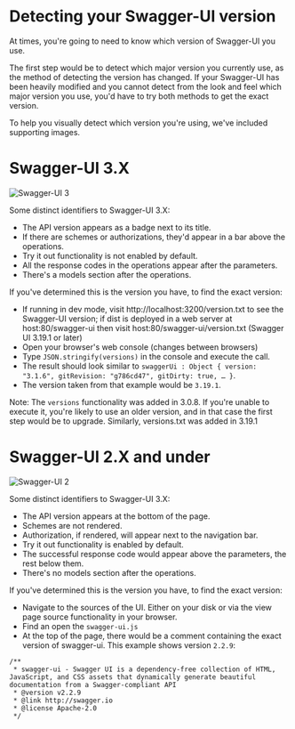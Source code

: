 # Detecting your Swagger-UI version

At times, you're going to need to know which version of Swagger-UI you use.

The first step would be to detect which major version you currently use, as the method of detecting the version has changed. If your Swagger-UI has been heavily modified and you cannot detect from the look and feel which major version you use, you'd have to try both methods to get the exact version.

To help you visually detect which version you're using, we've included supporting images.


# Swagger-UI 3.X

![Swagger-UI 3](/docs/images/swagger-ui3.png)

Some distinct identifiers to Swagger-UI 3.X:
- The API version appears as a badge next to its title.
- If there are schemes or authorizations, they'd appear in a bar above the operations.
- Try it out functionality is not enabled by default.
- All the response codes in the operations appear after the parameters.
- There's a models section after the operations.

If you've determined this is the version you have, to find the exact version:
- If running in dev mode, visit http://localhost:3200/version.txt to see the Swagger-UI version; if dist is deployed in a web server at host:80/swagger-ui then visit host:80/swagger-ui/version.txt (Swagger UI 3.19.1 or later)
- Open your browser's web console (changes between browsers)
- Type `JSON.stringify(versions)` in the console and execute the call.
- The result should look similar to `swaggerUi : Object { version: "3.1.6", gitRevision: "g786cd47", gitDirty: true, … }`.
- The version taken from that example would be `3.19.1`.

Note: The `versions` functionality was added in 3.0.8. If you're unable to execute it, you're likely to use an older version, and in that case the first step would be to upgrade. Similarly, versions.txt was added in 3.19.1


# Swagger-UI 2.X and under

![Swagger-UI 2](/docs/images/swagger-ui2.png)

Some distinct identifiers to Swagger-UI 3.X:
- The API version appears at the bottom of the page.
- Schemes are not rendered.
- Authorization, if rendered, will appear next to the navigation bar.
- Try it out functionality is enabled by default.
- The successful response code would appear above the parameters, the rest below them.
- There's no models section after the operations.

If you've determined this is the version you have, to find the exact version:
- Navigate to the sources of the UI. Either on your disk or via the view page source functionality in your browser.
- Find an open the `swagger-ui.js`
- At the top of the page, there would be a comment containing the exact version of swagger-ui. This example shows version `2.2.9`:

```
/**
 * swagger-ui - Swagger UI is a dependency-free collection of HTML, JavaScript, and CSS assets that dynamically generate beautiful documentation from a Swagger-compliant API
 * @version v2.2.9
 * @link http://swagger.io
 * @license Apache-2.0
 */
 ```
